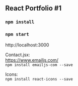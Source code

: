 <h2>React Portfolio #1</h2>


### `npm install`
### `npm start`
http://localhost:3000

Contact.jsx: <br>
https://www.emailjs.com/ <br>
`npm install emailjs-com --save`<br>

Icons:<br>
`npm install react-icons --save`